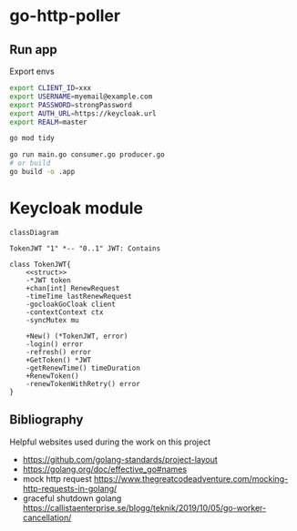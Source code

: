 # go-http-poller

## Run app

Export envs
```bash
export CLIENT_ID=xxx
export USERNAME=myemail@example.com
export PASSWORD=strongPassword
export AUTH_URL=https://keycloak.url
export REALM=master
```

```bash
go mod tidy

go run main.go consumer.go producer.go
# or build
go build -o .app
```

# Keycloak module

```mermaid
classDiagram

TokenJWT "1" *-- "0..1" JWT: Contains

class TokenJWT{
    <<struct>>
    -*JWT token
    +chan[int] RenewRequest
    -timeTime lastRenewRequest
    -gocloakGoCloak client
    -contextContext ctx
    -syncMutex mu

    +New() (*TokenJWT, error)
    -login() error
    -refresh() error
    +GetToken() *JWT
    -getRenewTime() timeDuration
    +RenewToken()
    -renewTokenWithRetry() error
}
```

## Bibliography

Helpful websites used during the work on this project

* <https://github.com/golang-standards/project-layout>
* <https://golang.org/doc/effective_go#names>
* mock http request <https://www.thegreatcodeadventure.com/mocking-http-requests-in-golang/>
* graceful shutdown golang <https://callistaenterprise.se/blogg/teknik/2019/10/05/go-worker-cancellation/>

